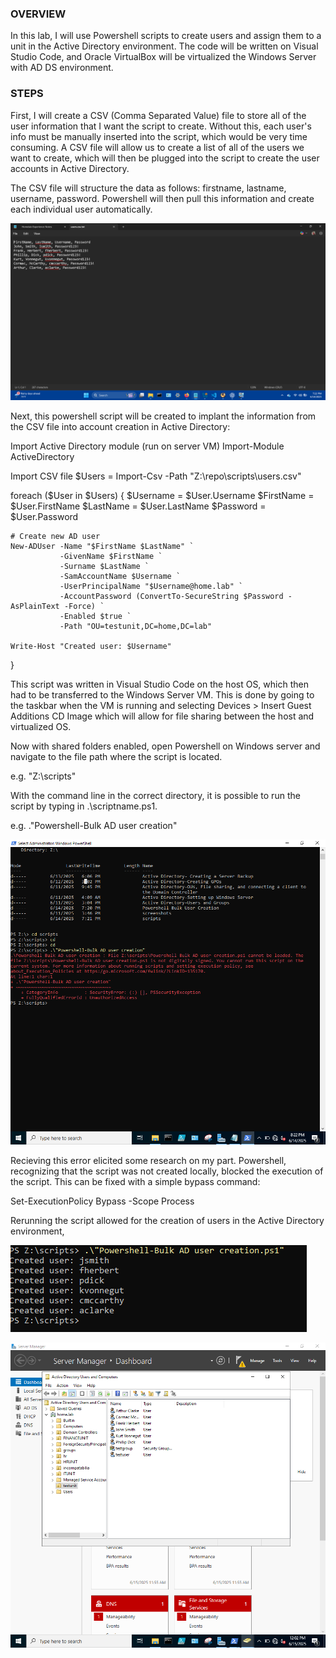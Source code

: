 ### OVERVIEW

In this lab, I will use Powershell scripts to create users and assign them to a unit in the Active Directory environment. The code will be written on Visual Studio Code, and Oracle VirtualBox will be virtualized the Windows Server with AD DS environment. 

### STEPS

First, I will create a CSV (Comma Separated Value) file to store all of the user information that I want the script to create. Without this, each user's info must be manually inserted into the script, which would be very time consuming. A CSV file will allow us to create a list of all of the users we want to create, which will then be plugged into the script to create the user accounts in Active Directory.

The CSV file will structure the data as follows: firstname, lastname, username, password. Powershell will then pull this information and create each individual user automatically. 

![CSV FILE](screenshots\50.png)

Next, this powershell script will be created to implant the information from the CSV file into account creation in Active Directory:

Import Active Directory module (run on server VM)
Import-Module ActiveDirectory

Import CSV file
$Users = Import-Csv -Path "Z:\repo\scripts\users.csv"

foreach ($User in $Users) {
    $Username = $User.Username
    $FirstName = $User.FirstName
    $LastName = $User.LastName
    $Password = $User.Password

    # Create new AD user
    New-ADUser -Name "$FirstName $LastName" `
               -GivenName $FirstName `
               -Surname $LastName `
               -SamAccountName $Username `
               -UserPrincipalName "$Username@home.lab" `
               -AccountPassword (ConvertTo-SecureString $Password -AsPlainText -Force) `
               -Enabled $true `
               -Path "OU=testunit,DC=home,DC=lab"

    Write-Host "Created user: $Username"
}

This script was written in Visual Studio Code on the host OS, which then had to be transferred to the Windows Server VM. This is done by going to the taskbar when the VM is running and selecting Devices > Insert Guest Additions CD Image which will allow for file sharing between the host and virtualized OS. 

Now with shared folders enabled, open Powershell on Windows server and navigate to the file path where the script is located.

e.g. "Z:\scripts"

With the command line in the correct directory, it is possible to run the script by typing in .\scriptname.ps1. 

e.g. .\"Powershell-Bulk AD user creation"

![ERROR!](screenshots\52.png)

Recieving this error elicited some research on my part. Powershell, recognizing that the script was not created locally, blocked the execution of the script. This can be fixed with a simple bypass command:

Set-ExecutionPolicy Bypass -Scope Process

Rerunning the script allowed for the creation of users in the Active Directory environment,

![New AD Users](screenshots\54.png)

![New AD Users](screenshots\55.png)
